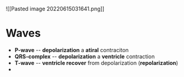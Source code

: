 ![[Pasted image 20220615031641.png]]

# Waves
- **P-wave** -- **depolarization** a **atiral** contraciton
- **QRS-complex** -- **depolarization** a **ventricle** contraction
- **T-wave** -- **ventricle recover** from depolarization (**repolarization**)
- 